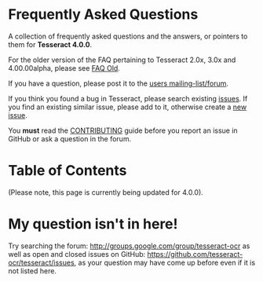 # Frequently Asked Questions

A collection of frequently asked questions and the answers, or pointers to them for **Tesseract 4.0.0**.

For the older version of the FAQ pertaining to Tesseract 2.0x, 3.0x and 4.00.00alpha, please see [FAQ Old](FAQ-Old).

If you have a question, please post it to the [users mailing-list/forum](https://groups.google.com/d/forum/tesseract-ocr).

If you think you found a bug in Tesseract, please search existing [issues](https://github.com/tesseract-ocr/tesseract/issues). If you find an existing similar issue, please add to it, otherwise create a [new issue](https://github.com/tesseract-ocr/tesseract/issues/new).

You **must** read the [CONTRIBUTING](https://github.com/tesseract-ocr/tesseract/blob/master/CONTRIBUTING.md) guide before you report an issue in GitHub or ask a question in the forum.

Table of Contents
=================
(Please note, this page is currently being updated for 4.0.0).


# My question isn't in here!

Try searching the forum: http://groups.google.com/group/tesseract-ocr as well as open and closed issues on GitHub: https://github.com/tesseract-ocr/tesseract/issues, as your question may have come up before even if it is not listed here.